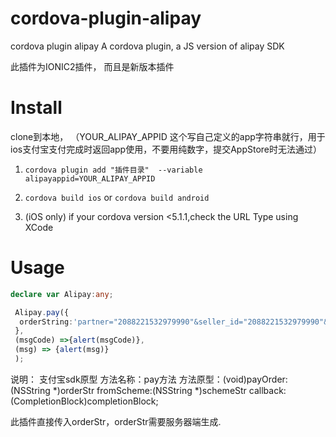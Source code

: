 # cordova-plugin-alipay
cordova plugin alipay
A cordova plugin, a JS version of alipay SDK

此插件为IONIC2插件，
而且是新版本插件

# Install
clone到本地，
（YOUR_ALIPAY_APPID 这个写自己定义的app字符串就行，用于ios支付宝支付完成时返回app使用，不要用纯数字，提交AppStore时无法通过）
1. ```cordova plugin add "插件目录"  --variable alipayappid=YOUR_ALIPAY_APPID```

2. ```cordova build ios``` or ```cordova build android```

3. (iOS only) if your cordova version <5.1.1,check the URL Type using XCode

# Usage

```ts
declare var Alipay:any;

 Alipay.pay({
  orderString:'partner="2088221532979990"&seller_id="2088221532979990"&out_trade_no="W8OQO9SBGPMRVM8"&subject="1"&body="我是测试数据"&total_fee="0.02"&notify_url="http://www.xxx.com"&service="mobile.securitypay.pay"&payment_type="1"&_input_charset="utf-8"&it_b_pay="30m"&show_url="m.alipay.com"&sign="Sf43Dxwdymdq3%2FqdhfBy4FEZzade%2FXhgduPIWV9%2BTuXCs%2FtozmlaiZWaF%2FmlWp2BdVQyUzC0NcPK8%2FcENQUodKzU8ZjkwFQPyMnxLqVjcuqBh%2FiYfMRBg9wMQWaxfRv5o5Gkqgvzq71MVO%2Fz1UttgnNqvWoL3RBw1GxSXQKmuoc%3D"&sign_type="RSA"'
 },
 (msgCode) =>{alert(msgCode)},
 (msg) => {alert(msg)}
 );
```
说明：
支付宝sdk原型
方法名称：pay方法
方法原型：(void)payOrder:(NSString *)orderStr fromScheme:(NSString *)schemeStr callback:(CompletionBlock)completionBlock;

此插件直接传入orderStr，orderStr需要服务器端生成.
